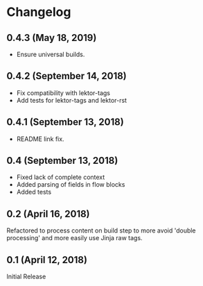 # Changelog

## 0.4.3 (May 18, 2019)

* Ensure universal builds.

## 0.4.2 (September 14, 2018)

* Fix compatibility with lektor-tags
* Add tests for lektor-tags and lektor-rst

## 0.4.1 (September 13, 2018)

* README link fix.

## 0.4 (September 13, 2018)

* Fixed lack of complete context
* Added parsing of fields in flow blocks
* Added tests

## 0.2 (April 16, 2018)

Refactored to process content on build step to more avoid 'double processing' and more easily use Jinja raw tags.

## 0.1 (April 12, 2018)

Initial Release
